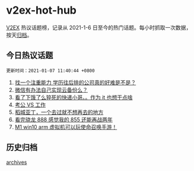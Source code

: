 # v2ex-hot-hub

[V2EX](https://www.v2ex.com/) 热议话题榜，记录从 2021-1-6 日至今的热门话题。每小时抓取一次数据，按天[归档](./archives)。

## 今日热议话题

```更新时间：2021-01-07 11:40:44 +0800```

1. [找一个注重能力 学历往后排的公司真的好难是不是？](https://www.v2ex.com/t/742189)
1. [微信有办法自己实现云备份么？](https://www.v2ex.com/t/742178)
1. [看了下饿了么猝死的快递小哥。。作为 it 也想干点啥](https://www.v2ex.com/t/742422)
1. [考公 VS 工作](https://www.v2ex.com/t/742220)
1. [稻城亚丁，一个去过就不想再去的地方](https://www.v2ex.com/t/742310)
1. [看完骁龙 888 感觉我的 855 还能再战两年](https://www.v2ex.com/t/742386)
1. [M1 win10 arm 虚拟机可以玩使命召唤手游！](https://www.v2ex.com/t/742179)


## 历史归档

[archives](./archives)
